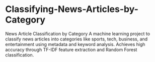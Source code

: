 # Classifying-News-Articles-by-Category
News Article Classification by Category A machine learning project to classify news articles into categories like sports, tech, business, and entertainment using metadata and keyword analysis. Achieves high accuracy through TF-IDF feature extraction and Random Forest classification.
